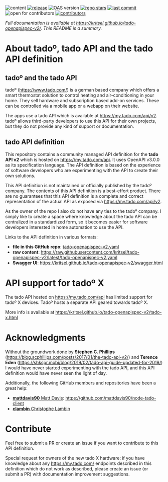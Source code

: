 ![content](https://img.shields.io/badge/content-tado_API_definition-blue)
[![release](https://img.shields.io/github/v/release/kritsel/tado-openapispec-v2)](https://github.com/kritsel/tado-openapispec-v2/releases)
![OAS version](https://img.shields.io/badge/open_api_version-3.0.0-blue)
[![repo stars](https://img.shields.io/github/stars/kritsel/tado-openapispec-v2?style=plastic)](https://github.com/kritsel/tado-openapispec-v2/stargazers)
[![last commit](https://img.shields.io/github/last-commit/kritsel/tado-openapispec-v2)](https://github.com/kritsel/tado-openapispec-v2/commits/main/)
![open for contributors](https://img.shields.io/badge/open_for_contributors-yes-blue)
[![contributors](https://img.shields.io/github/contributors/kritsel/tado-openapispec-v2)](https://github.com/kritsel/tado-openapispec-v2/graphs/contributors)

*Full documentation is available at https://kritsel.github.io/tado-openapispec-v2/.
This README is a summary.*

# About tado&ordm;, tado API and the tado API definition

## tado&ordm; and the tado API

tado&ordm; (https://www.tado.com/) is a german based company which offers a smart thermostat solution
to control heating and air-conditioning in your home.
They sell hardware and subscription based add-on services.
These can be controlled via a mobile app or a webapp on their website.

The apps use a tado API which is available at https://my.tado.com/api/v2.
tado&ordm; allows third-party developers to use this API for their own projects,
but they do not provide any kind of support or documentation.

## tado API definition

This repository contains a community managed API definition for the
**tado API v2** which is hosted on https://my.tado.com/api. It uses OpenAPI v3.0.0 as its specification language.
The API definition is based on the experience of software developers who are experimenting
with the API to create their own solutions.

This API definition is not maintained or officially published by the tado&ordm; company.
The contents of this API definition is a best-effort product.
There are no guarantees that this API definition is a complete and
correct representation of the actual API as exposed via https://my.tado.com/api/v2.

As the owner of the repo I also do not have any ties to the tado&ordm; company.
I simply like to create a space where knowledge about the tado API can be centralized in a standardized form,
so it becomes easier for software developers interested in home automation to use the API.


Links to the API definition in various formats:
 * **file in this GitHub repo**: [tado-openapispec-v2.yaml](tado-openapispec-v2.yaml)
 * **raw content**: https://raw.githubusercontent.com/kritsel/tado-openapispec-v2/latest/tado-openapispec-v2.yaml
 * **Swagger UI**: https://kritsel.github.io/tado-openapispec-v2/swagger.html

# API support for tado&ordm; X

The tado API hosted on https://my.tado.com/api has limited support for tado&ordm; X devices.
Tado&ordm; hosts a separate API geared towards tado&ordm; X.

More info is available at https://kritsel.github.io/tado-openapispec-v2/tado-x.html

# Acknowledgments
Without the groundwork done by **Stephen C. Phillips** 
(https://blog.scphillips.com/posts/2017/01/the-tado-api-v2/)
and **Terence Eden** (https://shkspr.mobi/blog/2019/02/tado-api-guide-updated-for-2019/)
I would have never started experimenting with the tado API,
and this API definition would have never seen the light of day.

Additionally, the following GitHub members and repositories have been a great help:
 * [**mattdavis90** Matt Davis](https://github.com/mattdavis90): https://github.com/mattdavis90/node-tado-client
 * [**clambin** Christophe Lambin](https://github.com/clambin)


# Contribute
Feel free to submit a PR or create an issue if you want to contribute to this
API definition.

Special request for owners of the new tado X hardware: if you have knowledge about any https://my.tado.com/ endpoints
described in this definition which do not work as described, please create an issue (or submit a PR) with
documentation improvement suggestions.